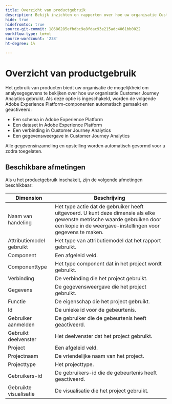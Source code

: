 ```yaml
---
title: Overzicht van productgebruik
description: Bekijk inzichten en rapporten over hoe uw organisatie Customer Journey Analytics gebruikt.
hide: true
hidefromtoc: true
source-git-commit: 18686285efbdbc9e8fdac93e215adc4061bb0022
workflow-type: tm+mt
source-wordcount: '238'
ht-degree: 1%

---
```


# Overzicht van productgebruik

Het gebruik van producten biedt uw organisatie de mogelijkheid om analysegegevens te bekijken over hoe uw organisatie Customer Journey Analytics gebruikt. Als deze optie is ingeschakeld, worden de volgende Adobe Experience Platform-componenten automatisch gemaakt en geactiveerd:

* Een schema in Adobe Experience Platform
* Een dataset in Adobe Experience Platform
* Een verbinding in Customer Journey Analytics
* Een gegevensweergave in Customer Journey Analytics

Alle gegevensinzameling en opstelling worden automatisch gevormd voor u zodra toegelaten.

## Beschikbare afmetingen

Als u het productgebruik inschakelt, zijn de volgende afmetingen beschikbaar:

| Dimension | Beschrijving |
| --- | --- |
| Naam van handeling | Het type actie dat de gebruiker heeft uitgevoerd. U kunt deze dimensie als elke gewenste metrische waarde gebruiken door een kopie in de weergave-instellingen voor gegevens te maken. |
| Attributiemodel gebruikt | Het type van attributiemodel dat het rapport gebruikt. |
| Component | Een afgeleid veld. |
| Componenttype | Het type component dat in het project wordt gebruikt. |
| Verbinding | De verbinding die het project gebruikt. |
| Gegevens | De gegevensweergave die het project gebruikt. |
| Functie | De eigenschap die het project gebruikt. |
| Id | De unieke id voor de gebeurtenis. |
| Gebruiker aanmelden | De gebruiker die de gebeurtenis heeft geactiveerd. |
| Gebruikt deelvenster | Het deelvenster dat het project gebruikt. |
| Project | Een afgeleid veld. |
| Projectnaam | De vriendelijke naam van het project. |
| Projecttype | Het projecttype. |
| Gebruikers-id | De gebruikers-id die de gebeurtenis heeft geactiveerd. |
| Gebruikte visualisatie | De visualisatie die het project gebruikt. |
